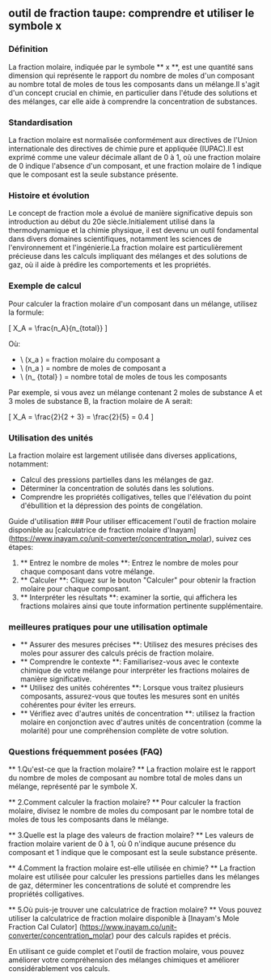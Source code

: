 ## outil de fraction taupe: comprendre et utiliser le symbole x

### Définition
La fraction molaire, indiquée par le symbole ** x **, est une quantité sans dimension qui représente le rapport du nombre de moles d'un composant au nombre total de moles de tous les composants dans un mélange.Il s'agit d'un concept crucial en chimie, en particulier dans l'étude des solutions et des mélanges, car elle aide à comprendre la concentration de substances.

### Standardisation
La fraction molaire est normalisée conformément aux directives de l'Union internationale des directives de chimie pure et appliquée (IUPAC).Il est exprimé comme une valeur décimale allant de 0 à 1, où une fraction molaire de 0 indique l'absence d'un composant, et une fraction molaire de 1 indique que le composant est la seule substance présente.

### Histoire et évolution
Le concept de fraction mole a évolué de manière significative depuis son introduction au début du 20e siècle.Initialement utilisé dans la thermodynamique et la chimie physique, il est devenu un outil fondamental dans divers domaines scientifiques, notamment les sciences de l'environnement et l'ingénierie.La fraction molaire est particulièrement précieuse dans les calculs impliquant des mélanges et des solutions de gaz, où il aide à prédire les comportements et les propriétés.

### Exemple de calcul
Pour calculer la fraction molaire d'un composant dans un mélange, utilisez la formule:

\[ X_A = \frac{n_A}{n_{total}} \]

Où:
- \ (x_a \) = fraction molaire du composant a
- \ (n_a \) = nombre de moles de composant a
- \ (n_ {total} \) = nombre total de moles de tous les composants

Par exemple, si vous avez un mélange contenant 2 moles de substance A et 3 moles de substance B, la fraction molaire de A serait:

\[ X_A = \frac{2}{2 + 3} = \frac{2}{5} = 0.4 \]

### Utilisation des unités
La fraction molaire est largement utilisée dans diverses applications, notamment:
- Calcul des pressions partielles dans les mélanges de gaz.
- Déterminer la concentration de solutés dans les solutions.
- Comprendre les propriétés colligatives, telles que l'élévation du point d'ébullition et la dépression des points de congélation.

Guide d'utilisation ###
Pour utiliser efficacement l'outil de fraction molaire disponible au [calculatrice de fraction molaire d'Inayam] (https://www.inayam.co/unit-converter/concentration_molar), suivez ces étapes:
1. ** Entrez le nombre de moles **: Entrez le nombre de moles pour chaque composant dans votre mélange.
2. ** Calculer **: Cliquez sur le bouton "Calculer" pour obtenir la fraction molaire pour chaque composant.
3. ** Interpréter les résultats **: examiner la sortie, qui affichera les fractions molaires ainsi que toute information pertinente supplémentaire.

### meilleures pratiques pour une utilisation optimale
- ** Assurer des mesures précises **: Utilisez des mesures précises des moles pour assurer des calculs précis de fraction molaire.
- ** Comprendre le contexte **: Familiarisez-vous avec le contexte chimique de votre mélange pour interpréter les fractions molaires de manière significative.
- ** Utilisez des unités cohérentes **: Lorsque vous traitez plusieurs composants, assurez-vous que toutes les mesures sont en unités cohérentes pour éviter les erreurs.
- ** Vérifiez avec d'autres unités de concentration **: utilisez la fraction molaire en conjonction avec d'autres unités de concentration (comme la molarité) pour une compréhension complète de votre solution.

### Questions fréquemment posées (FAQ)

** 1.Qu'est-ce que la fraction molaire? **
La fraction molaire est le rapport du nombre de moles de composant au nombre total de moles dans un mélange, représenté par le symbole X.

** 2.Comment calculer la fraction molaire? **
Pour calculer la fraction molaire, divisez le nombre de moles du composant par le nombre total de moles de tous les composants dans le mélange.

** 3.Quelle est la plage des valeurs de fraction molaire? **
Les valeurs de fraction molaire varient de 0 à 1, où 0 n'indique aucune présence du composant et 1 indique que le composant est la seule substance présente.

** 4.Comment la fraction molaire est-elle utilisée en chimie? **
La fraction molaire est utilisée pour calculer les pressions partielles dans les mélanges de gaz, déterminer les concentrations de soluté et comprendre les propriétés colligatives.

** 5.Où puis-je trouver une calculatrice de fraction molaire? **
Vous pouvez utiliser la calculatrice de fraction molaire disponible à [Inayam's Mole Fraction Cal Culator] (https://www.inayam.co/unit-converter/concentration_molar) pour des calculs rapides et précis.

En utilisant ce guide complet et l'outil de fraction molaire, vous pouvez améliorer votre compréhension des mélanges chimiques et améliorer considérablement vos calculs.